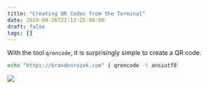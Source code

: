 ```yaml
---
title: "Creating QR Codes from the Terminal"
date: 2020-09-26T22:13:25-04:00
draft: false
tags: []
---
```


With the tool `qrencode`, it is surprisingly simple to create a QR code. 

```bash
echo "https://brandonrozek.com" | qrencode -t ansiutf8
```

![](/files/images/20200926221423.png)